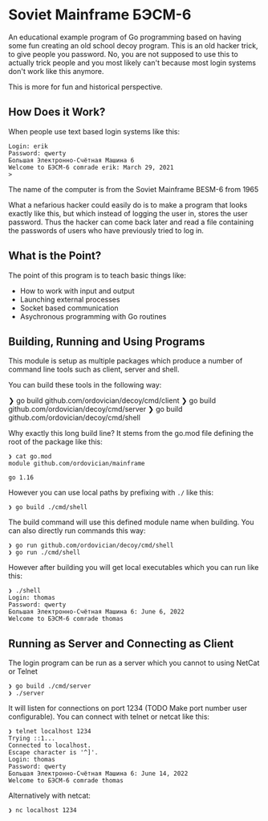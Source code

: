 # Soviet Mainframe БЭСМ-6
An educational example program of Go programming 
based on having some fun creating an old school decoy program. 
This is an old hacker trick, to give people you password. 
No, you are not supposed to use this to actually trick people 
and you most likely can't because most login systems don't work like this anymore.

This is more for fun and historical perspective.

## How Does it Work?
When people use text based login systems like this:

    Login: erik
    Password: qwerty
    Большая Электронно-Счётная Машина 6
    Welcome to БЭСМ-6 comrade erik: March 29, 2021
    > 

The name of the computer is from the Soviet Mainframe BESM-6 from 1965

What a nefarious hacker could easily do 
is to make a program that looks exactly like this, 
but which instead of logging the user in, stores the user password. 
Thus the hacker can come back later and read a file containing
the passwords of users who have previously tried to log in.

## What is the Point?
The point of this program is to teach basic things like:

- How to work with input and output
- Launching external processes
- Socket based communication
- Asychronous programming with Go routines

## Building, Running and Using Programs
This module is setup as multiple packages which produce a number of command line tools such as client, server and shell.

You can build these tools in the following way:

   ❯ go build github.com/ordovician/decoy/cmd/client
   ❯ go build github.com/ordovician/decoy/cmd/server
   ❯ go build github.com/ordovician/decoy/cmd/shell
    
Why exactly this long build line? It stems from the go.mod file defining the root of the package like this:

    ❯ cat go.mod
    module github.com/ordovician/mainframe

    go 1.16

However you can use local paths by prefixing with `./` like this:

    ❯ go build ./cmd/shell
    
The build command will use this defined module name when building. You can also directly run commands this way:

    ❯ go run github.com/ordovician/decoy/cmd/shell
    ❯ go run ./cmd/shell
    
However after building you will get local executables which you can run like this:

    ❯ ./shell
    Login: thomas
    Password: qwerty
    Большая Электронно-Счётная Машина 6: June 6, 2022
    Welcome to БЭСМ-6 comrade thomas


## Running as Server and Connecting as Client
The login program can be run as a server which you cannot to using NetCat or Telnet

    ❯ go build ./cmd/server
    ❯ ./server

It will listen for connections on port 1234 (TODO Make port number user configurable).
You can connect with telnet or netcat like this:

    ❯ telnet localhost 1234
    Trying ::1...
    Connected to localhost.
    Escape character is '^]'.
    Login: thomas
    Password: qwerty
    Большая Электронно-Счётная Машина 6: June 14, 2022
    Welcome to БЭСМ-6 comrade thomas

Alternatively with netcat:

    ❯ nc localhost 1234

    
